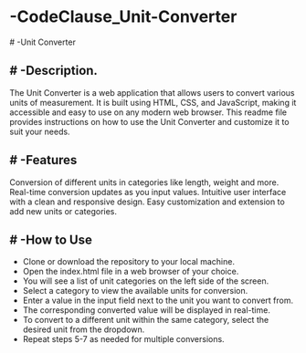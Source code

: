 ﻿# -CodeClause_Unit-Converter
﻿# -Unit Converter
## ﻿# -Description.
The Unit Converter is a web application that allows users to convert various units of measurement. It is built using HTML, CSS, and JavaScript, making it accessible and easy to use on any modern web browser. This readme file provides instructions on how to use the Unit Converter and customize it to suit your needs.

## ﻿# -Features
Conversion of different units in categories like length, weight and more.
Real-time conversion updates as you input values.
Intuitive user interface with a clean and responsive design.
Easy customization and extension to add new units or categories.
## ﻿# -How to Use
- Clone or download the repository to your local machine.
- Open the index.html file in a web browser of your choice.
- You will see a list of unit categories on the left side of the screen.
- Select a category to view the available units for conversion.
- Enter a value in the input field next to the unit you want to convert from.
- The corresponding converted value will be displayed in real-time.
- To convert to a different unit within the same category, select the desired unit from the dropdown.
- Repeat steps 5-7 as needed for multiple conversions.

